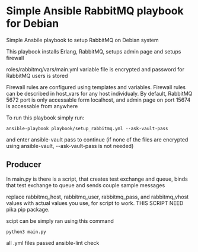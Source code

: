 # Simple Ansible RabbitMQ playbook for Debian
Simple Ansbile playbook to setup RabbitMQ on Debian system

This playbook installs Erlang, RabbitMQ, setups admin page and setups firewall

roles/rabbitmq/vars/main.yml variable file is encrypted and password for RabbitMQ users is stored

Firewall rules are configured using templates and variables. Firewall rules can be described in host_vars for any host individualy.
By default, RabbitMQ 5672 port is only accessable form localhost, and admin page on port 15674 is accessable from anywhere

To run this playbook simply run:

```
ansible-playbook playbook/setup_rabbitmq.yml --ask-vault-pass
```

and enter ansible-vault pass to continue (if none of the files are encrypted using ansible-vault, --ask-vault-pass is not needed)



## Producer
In main.py is there is a script, that creates test exchange and queue, binds that test exchange to queue and sends couple sample messages

replace rabbitmq_host, rabbitmq_user, rabbitmq_pass, and rabbitmq_vhost values with actual values you use, for script to work.
THIS SCRIPT NEED pika pip package.

scipt can be simply ran using this command

```
python3 main.py
```


all .yml files passed ansible-lint check